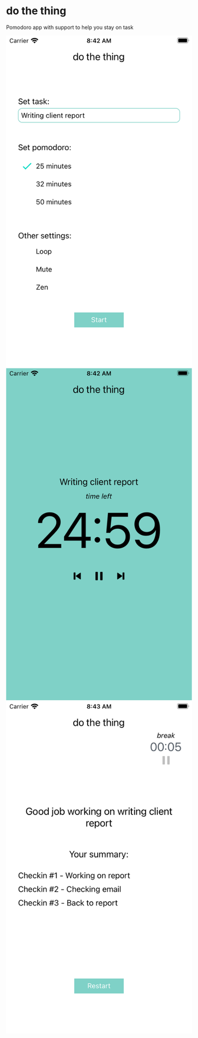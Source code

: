 # do the thing
Pomodoro app with support to help you stay on task

![img1](img/img1.png)
![img2](img/img2.png)
![img3](img/img3.png)
